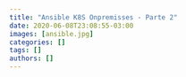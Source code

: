 ```yaml
---
title: "Ansible K8S Onpremisses - Parte 2"
date: 2020-06-08T23:08:55-03:00
images: [ansible.jpg]
categories: []
tags: []
authors: []
---
```


